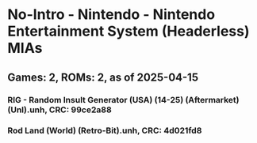 # No-Intro - Nintendo - Nintendo Entertainment System (Headerless) MIAs
## Games: 2, ROMs: 2, as of 2025-04-15

### RIG - Random Insult Generator (USA) (14-25) (Aftermarket) (Unl).unh, CRC: 99ce2a88
### Rod Land (World) (Retro-Bit).unh, CRC: 4d021fd8
